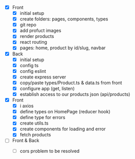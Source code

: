 - [x] Front
    - [x] initial setup
    - [x] create folders: pages, components, types
    - [x] git repo
    - [x] add profuct images
    - [x] render products
    - [x] react routing
    - [x] pages: home, product by id/slug, navbar

- [x] Back
    - [x] initial setup
    - [x] config ts
    - [x] config eslint
    - [x] create express server
    - [x] copy/paste types/Product.ts & data.ts from front
    - [x] configure app (get, listen)
    - [x] establish access to our products json (api/products)

- [x] Front
    - [x] i axios
    - [x] define types on HomePage (reducer hook)
    - [x] define type for errors
    - [x] create utils.ts
    - [x] create components for loading and error
    - [x] fetch products

- [ ] Front & Back
    - [ ] cors problem to be resolved


